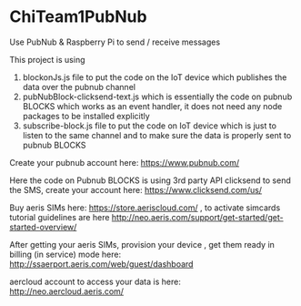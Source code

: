 # ChiTeam1PubNub
Use PubNub &amp; Raspberry Pi to send / receive messages

This project is using
1) blockonJs.js file to put the code on the IoT device which publishes the data over the pubnub channel
2) pubNubBlock-clicksend-text.js which is essentially the code on pubnub BLOCKS which works as an event handler, it does not need any node packages to be installed explicitly 
3) subscribe-block.js file to put the code on IoT device which is just to listen to the same channel and to make sure the data is properly sent to pubnub BLOCKS

Create your pubnub account here: https://www.pubnub.com/

Here the code on Pubnub BLOCKS is using 3rd party API clicksend to send the SMS, create your account here: https://www.clicksend.com/us/

Buy aeris SIMs here: https://store.aeriscloud.com/ , to activate simcards tutorial guidelines are here http://neo.aeris.com/support/get-started/get-started-overview/

After getting your aeris SIMs, provision your device , get them ready in billing (in service) mode here: http://ssaerport.aeris.com/web/guest/dashboard

aercloud account to access your data is here: http://neo.aercloud.aeris.com/
